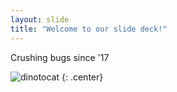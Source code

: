 ```yaml
---
layout: slide
title: "Welcome to our slide deck!"
---
```


Crushing bugs since '17

![dinotocat](https://octodex.github.com/images/dinotocat.png)
{: .center}

